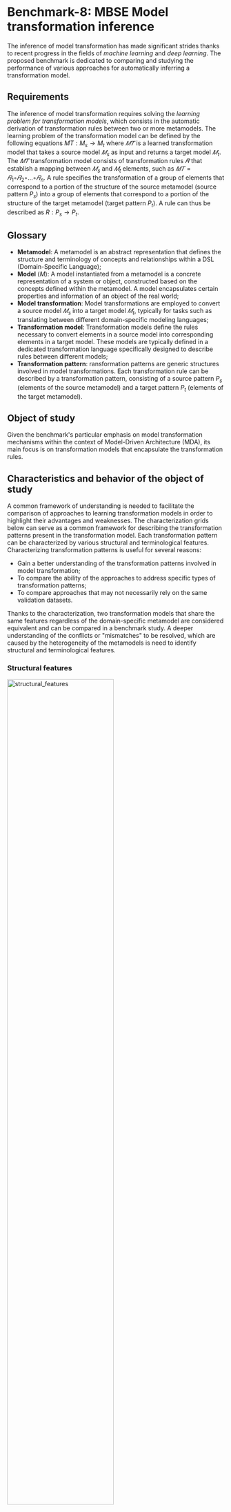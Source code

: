 # Benchmark-8: MBSE Model transformation inference

The inference of model transformation has made significant strides thanks to recent progress in the fields of *machine learning* and *deep learning*. The proposed benchmark is dedicated to comparing and studying the performance of various approaches for automatically inferring a transformation model.

## Requirements

The inference of model transformation requires solving the *learning problem for transformation models*, which consists in the automatic derivation of transformation rules between two or more metamodels. The learning problem of the transformation model can be defined by the following equations $MT: M_s \rightarrow M_t$ where $𝑀𝑇$ is a learned transformation model  that takes a source model $𝑀_s$ as input and returns a target model $𝑀_t$. The $𝑀𝑇$ transformation model consists of transformation rules $𝑅$ that establish a mapping between $𝑀_s$ and $𝑀_t$ elements, such as $𝑀𝑇 = 𝑅_1◦𝑅_2◦...◦𝑅_n$. A rule specifies the transformation of a group of elements that correspond to a portion of the structure of the source metamodel (source pattern $P_s$) into a group of elements that correspond to a portion of the structure of the target metamodel (target pattern $P_t$). A rule can thus be described as $R: P_s \rightarrow P_t$.

## Glossary

* **Metamodel**: A metamodel is an abstract representation that defines the structure and terminology of concepts and relationships within a DSL (Domain-Specific Language);
* **Model** ($M$): A model instantiated from a metamodel is a concrete representation of a system or object, constructed based on the concepts defined within the metamodel. A model encapsulates certain properties and information of an object of the real world;
* **Model transformation**: Model transformations are employed to convert a source model $𝑀_s$ into a target model $𝑀_t$, typically for tasks such as translating between different domain-specific modeling languages;
* **Transformation model**: Transformation models define the rules necessary to convert elements in a source model into corresponding elements in a target model. These models are typically defined in a dedicated transformation language specifically designed to describe rules between different models;
* **Transformation pattern**: ransformation patterns are generic structures involved in model transformations. Each transformation rule can be described by a transformation pattern, consisting of a source pattern  $P_s$ (elements of the source metamodel) and a target pattern  $P_t$ (elements of the target metamodel).

## Object of study

Given the benchmark's particular emphasis on model transformation mechanisms within the context of Model-Driven Architecture (MDA), its main focus is on transformation models that encapsulate the transformation rules.

## Characteristics and behavior of the object of study

A common framework of understanding is needed to facilitate the comparison of approaches to learning transformation models in order to highlight their advantages and weaknesses. The characterization grids below can serve as a common framework for describing the transformation patterns present in the transformation model. Each transformation pattern can be characterized by various structural and terminological features. Characterizing transformation patterns is useful for several reasons:

* Gain a better understanding of the transformation patterns involved in model transformation;
* To compare the ability of the approaches to address specific types of transformation patterns;
* To compare approaches that may not necessarily rely on the same validation datasets.

Thanks to the characterization, two transformation models that share the same features regardless of the domain-specific metamodel are considered equivalent and can be compared in a benchmark study. A deeper understanding of the conflicts or "mismatches" to be resolved, which are caused by the heterogeneity of the metamodels is need to identify structural and terminological features.

### Structural features

<img src="images/Structural features.png" alt="structural_features" title="Structural features" style="width: 70%; height: auto;">

**Table 1: Structural features**

Some transformation patterns may be subject to conditions that can guide the transformation of a element or a group of elements. The transformation is thus based on the so-called concept-specific features. Three types of conditions have been identified: conditions for references, attributes and neighboring classes

<img src="images/Transformation conditions.png" alt="transformation_conditions" title="Transformation conditions" style="width: 70%; height: auto;">

**Table 2: Transformation conditions**

### Terminological features

<img src="images/Terminological features.png" alt="terminological_features" title="Terminological features" style="width: 50%; height: auto;">

**Table 3: Terminological features**

## Performances measurement

Performance criteria were established to measure the ability of the approaches to solve specific types of transformation patterns. The following performance criteria were used during the learning phase:

* Since the goal of a transformation model is to minimize the loss of information when transforming a model, metrics such as *recall* (R), *accuracy* (A) and *F-measure* were used to measure the validity of the models obtained after the transformation and to assess whether the transformation rules have been learned correctly during the learning phase. $A$ is the ratio between the number of expected generated elements and the total number of generated elements, and R the ratio between the expected number of generated elements and the total number of expected elements, such as:

$$F-measure=\frac{(1+\beta^2).A.R}{\beta^(2)*A+R} $$ 

* The human effort required to create and validate the resulting transformation models is quantified in terms of: (1) the required pre-processing, i.e. the number of models that need to be provided for optimal training, as well as the additional elements required such as pre-alignments; (2) the post-processing required to validate the obtained transformation rules;
* The training time required to learn the transformation rules is also measured.

## Datasets

Each of the datasets presented below can be used to evaluate the capability of approaches to tackle specific transformation patterns. Therefore, the selection of a dataset for validating an approach depends on the transformation patterns you intend to address. A dataset comprises several elements:

* Source and target metamodels;
* Source and target model instances;
* Transformation rules that convert any source model instance into a target model instance.

Datasets could be found into the folder ```datasets```. 

<table>
    <thead>
        <tr>
            <th align="center"></th>
            <th colspan="7" align="center">Structural features</th>
            <th colspan="4" align="center">Terminological features</th>
        </tr>
    </thead>
    <thead>
        <tr>
            <th align="center"></th>
            <th colspan="4" align="center">Transformation patterns</th>
            <th colspan="3" align="center">Transformation conditions</th>
            <th colspan="4" align="center"></th>
        </tr>
    </thead>
    <thead>
        <tr>
            <th align="center">Transformation</th>
            <th align="center">[1-1]</th>
            <th align="center">[1-n]</th>
            <th align="center">[n-1]</th>
            <th align="center">[n-m]</th>
            <th align="center">&sigma;<sub>c</sub></th>
            <th align="center">&sigma;<sub>a</sub></th>
            <th align="center">&sigma;<sub>r</sub></th>
            <th align="center">C</th>
            <th align="center">R</th>
            <th align="center">A</th>
            <th align="center">V</th>
        </tr>
    </thead>
    <tbody>
        <tr>
            <td align="center"><em>Families2Persons [1]</em></td>
            <td align="center">-</td>
            <td align="center">-</td>
            <td align="center">(c2)</td>
            <td align="center">-</td>
            <td align="center">-</td>
            <td align="center">-</td>
            <td align="center">x</td>
            <td align="center">(e4)</td>
            <td align="center">(e4)</td>
            <td align="center">(e3)</td>
            <td align="center">-</td>
        </tr>
        <tr>
            <td align="center"><em>Class2Relational [2]</em></td>
            <td align="center">(c1)</td>
            <td align="center">(c5)</td>
            <td align="center">-</td>
            <td align="center">(c4;c6)</td>
            <td align="center">x</td>
            <td align="center">x</td>
            <td align="center">-</td>
            <td align="center">(e6)</td>
            <td align="center">(e6)</td>
            <td align="center">(e6)</td>
            <td align="center">(d2;d5)</td>
        </tr>
    </tbody>
</table>

**Table 4: Datasets features**

## Experimental collection

An experimental collection lists all approaches dedicated to the investigation of a problem. The following approaches will form part of the comparative study :

* Inductive Logic Programming (ILP) [3];
* Relational Concept Analysis (RCA) [4];
* Search-based approache [5, 6, 7, 8];
* LSTM encoder/decoder [9];
* Q-learning [10].

## Benchmarking

The aim of this comparative study is to measure and compare the performance of different learning approaches for transformation models for deriving functional transformation rules in order to identify weaknesses and optimization areas for future work. The Table 5 below provides a comprehensive summary. The synthesis of the results follows 4 levels of analysis:

* 0: the results are difficult to use or not clearly defined;
* 1: the results are usable, but calculations have been made;
* 2: the results were taken as they are presented in the article;
* 3: each of the algorithms was executed to obtain the results.

The datasets used to compare the approaches is the transformation *Class2Relational*.

<table>
    <thead>
        <tr>
            <th align="center">Approaches</th>
            <th align="center">Inputs</th>
            <th colspan="4" align="center">Learning performance</th>
            <th align="center">Transformation</th>
            <th align="center">level</th>
        </tr>
    </thead>
    <thead>
        <tr>
            <th align="center"></th>
            <th align="center"></th>
            <th align="center">Time (s)</th>
            <th align="center">A</th>
            <th align="center">R</th>
            <th align="center">F</th>
            <th align="center">F</th>
            <th align="center"></th>
        </tr>
    </thead>
    <tbody>
        <tr>
            <th align="center">ILP [3]</th>
            <th align="center">M<sub>s</sub> + M<sub>t</sub> + P</th>
            <th align="center">?</th>
            <th align="center">?</th>
            <th align="center">?</th>
            <th align="center">?</th>
            <th align="center">?</th>
            <th align="center">0</th>
        </tr>
        <tr>
            <th align="center">RCA [4]</th>
            <th align="center">M<sub>s</sub> + M<sub>t</sub> + P</th>
            <th align="center">?</th>
            <th align="center">0.9</th>
            <th align="center">0.8</th>
            <th align="center">0.85</th>
            <th align="center">0.93</th>
            <th align="center">1</th>
        </tr>
        <tr>
            <th align="center">GA [5]</th>
            <th align="center">M<sub>s</sub> + M<sub>t</sub></th>
            <th align="center">?</th>
            <th align="center">0.75</th>
            <th align="center">?</th>
            <th align="center">?</th>
            <th align="center">?</th>
            <th align="center">2</th>
        </tr>
        <tr>
            <th align="center">GA [6]</th>
            <th align="center">M<sub>s</sub> + M<sub>t</sub></th>
            <th align="center">3600</th>
            <th align="center">?</th>
            <th align="center">1.0</th>
            <th align="center">?</th>
            <th align="center">1.0</th>
            <th align="center">2</th>
        </tr>
        <tr>
            <th align="center">PSO+SA [7]</th>
            <th align="center">M<sub>s</sub> + M<sub>t</sub> + P</th>
            <th align="center">20 to 50</th>
            <th align="center">?</th>
            <th align="center">0.93</th>
            <th align="center">?</th>
            <th align="center">?</th>
            <th align="center">2</th>
        </tr>
        <tr>
            <th align="center">GA [8]</th>
            <th align="center">M<sub>s</sub> + M<sub>t</sub> + P</th>
            <th align="center">?</th>
            <th align="center">0.94</th>
            <th align="center">0.94</th>
            <th align="center">0.94</th>
            <th align="center">0.94</th>
            <th align="center">2</th>
        </tr>
        <tr>
            <th align="center">LSTM encoder/decoder [9]</th>
            <th align="center"> 750 M<sub>s</sub> + 750 M<sub>t</sub></th>
            <th align="center">+4000</th>
            <th align="center">1.0</th>
            <th align="center">1.0</th>
            <th align="center">1.0</th>
            <th align="center">1.0</th>
            <th align="center">3</th>
        </tr>
        <tr>
            <th align="center">Q-learing [10]</th>
            <th align="center"> 1 M<sub>s</sub> + 1 M<sub>t</sub></th>
            <th align="center">2.11</th>
            <th align="center">1.0</th>
            <th align="center">1.0</th>
            <th align="center">1.0</th>
            <th align="center">1.0</th>
            <th align="center">3</th>
        </tr>
    </tbody>
</table>

**Table 5: Benchmark results for the *Class2Relational* transformation**

For each indicator, a "?" symbol means that the value could not be determined.

## References:

[1] Zoo ATL https://eclipse.dev/atl/atlTransformations/#Families2Persons

[2] Zoo ATL https://eclipse.dev/atl/atlTransformations/#Class2Relational

[3] Z. Balogh and D. Varró. Model transformation by example using inductive logic programming. *Software & Systems Modeling*, 2009.

[4] H. Saada, X. Dolques, M. Huchard, C. Nebut, and H. Sahraoui. Generation of operational transformation rules from examples of model transformations. *15th International Conference MODELS 2012*, Innsbruck, Austria, pages 546–561, 2012.

[5] M. Faunes, H. Sahraoui, and M. Boukadoum. Generating model transformation rules from examples using an evolutionary algorithm. *27th IEEE/ACM International Conference on Automated Software Engineering*, pages 250–253, 2012.

[6] M. Faunes, H. Sahraoui, and M. Boukadoum. Genetic-programming approach to learn model transformation rules from examples. *6th International Conference, ICMT 2013*, Budapest, Hungary, pages 17–32, 2013.

[7] M. Kessentini, H. Sahraoui, M. Boukadoum, and O. B. Omar. Search-based model transformation by example. *Software & Systems Modeling*, 2012.

[8] I. Baki and H. Sahraoui. Multi-step learning and adaptive search for learning complex model transformations from examples. *ACM Transactions on Software Engineering and Methodology (TOSEM)*, 2016.

[9] L. Burgueno, J. Cabot, S. Li, and S. Gérard. A generic lstm neural network architecture to infer heterogeneous model transformations. *Software and Systems Modeling*, 2022. Github : https://github.com/modelia/ai-for-model-manipulation

[10] Q. Brilhault, E. Yahia, L. Roucoules. La continuité numérique basée sur l'apprentissage de modèles de transformation: une approche d'interopérabilité dirigée par les modèles. Manuscrit de thèse, 2023. https://pastel.hal.science/tel-04511226

## Contributors 
Quentin Brilhault, Laboratory of Physical and Digital Systems Engineering (LISPEN), Arts et Métiers Institute of Technology
Esma Yahia, Laboratory of Physical and Digital Systems Engineering (LISPEN), Arts et Métiers Institute of Technology
Lionel Roucoules, Laboratory of Physical and Digital Systems Engineering (LISPEN), Arts et Métiers Institute of Technology
